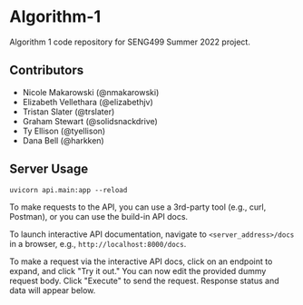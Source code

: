 # Algorithm-1
Algorithm 1 code repository for SENG499 Summer 2022 project.

## Contributors
- Nicole Makarowski (@nmakarowski)
- Elizabeth Vellethara (@elizabethjv)
- Tristan Slater (@trslater)
- Graham Stewart (@solidsnackdrive)
- Ty Ellison (@tyellison)
- Dana Bell (@harkken)

## Server Usage

```
uvicorn api.main:app --reload
```

To make requests to the API, you can use a 3rd-party tool (e.g., curl, Postman), or you can use the build-in API docs.

To launch interactive API documentation, navigate to `<server_address>/docs` in a browser, e.g., `http://localhost:8000/docs`.

To make a request via the interactive API docs, click on an endpoint to expand, and click "Try it out." You can now edit the provided dummy request body. Click "Execute" to send the request. Response status and data will appear below.
